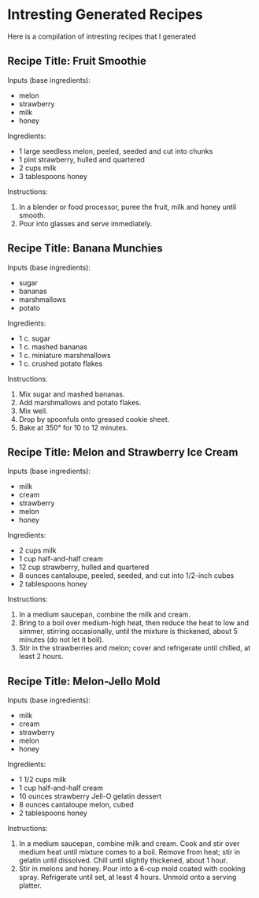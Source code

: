 # Intresting Generated Recipes

Here is a compilation of intresting recipes that I generated

## Recipe Title: Fruit Smoothie

Inputs (base ingredients):
   - melon
   - strawberry
   - milk
   - honey

Ingredients:
   - 1 large seedless melon, peeled, seeded and cut into chunks
   - 1 pint strawberry, hulled and quartered
   - 2 cups milk
   - 3 tablespoons honey

Instructions:
   1. In a blender or food processor, puree the fruit, milk and honey until smooth.
   2. Pour into glasses and serve immediately.

## Recipe Title: Banana Munchies

Inputs (base ingredients):
   - sugar
   - bananas
   - marshmallows
   - potato

Ingredients:
   - 1 c. sugar
   - 1 c. mashed bananas
   - 1 c. miniature marshmallows
   - 1 c. crushed potato flakes

Instructions:
   1. Mix sugar and mashed bananas.
   2. Add marshmallows and potato flakes.
   3. Mix well.
   4. Drop by spoonfuls onto greased cookie sheet.
   5. Bake at 350° for 10 to 12 minutes.

   ## Recipe Title: Melon and Strawberry Ice Cream

Inputs (base ingredients):
   - milk
   - cream
   - strawberry
   - melon
   - honey

Ingredients:
   - 2 cups milk
   - 1 cup half-and-half cream
   - 12 cup strawberry, hulled and quartered
   - 8 ounces cantaloupe, peeled, seeded, and cut into 1/2-inch cubes
   - 2 tablespoons honey

Instructions:
   1. In a medium saucepan, combine the milk and cream.
   2. Bring to a boil over medium-high heat, then reduce the heat to low and simmer, stirring occasionally, until the mixture is thickened, about 5 minutes (do not let it boil).
   3. Stir in the strawberries and melon; cover and refrigerate until chilled, at least 2 hours.

   ## Recipe Title: Melon-Jello Mold

Inputs (base ingredients):
   - milk
   - cream
   - strawberry
   - melon
   - honey

Ingredients:
   - 1 1/2 cups milk
   - 1 cup half-and-half cream
   - 10 ounces strawberry Jell-O gelatin dessert
   - 8 ounces cantaloupe melon, cubed
   - 2 tablespoons honey

Instructions:
   1. In a medium saucepan, combine milk and cream. Cook and stir over medium heat until mixture comes to a boil. Remove from heat; stir in gelatin until dissolved. Chill until slightly thickened, about 1 hour.
   2. Stir in melons and honey. Pour into a 6-cup mold coated with cooking spray. Refrigerate until set, at least 4 hours. Unmold onto a serving platter.
